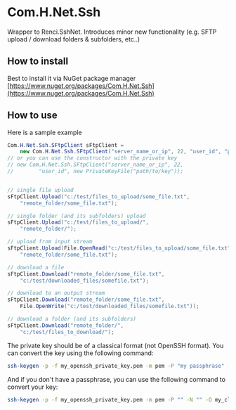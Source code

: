 # Com.H.Net.Ssh
Wrapper to Renci.SshNet. Introduces minor new functionality (e.g. SFTP upload / download folders & subfolders, etc..)

## How to install
Best to install it via NuGet package manager [https://www.nuget.org/packages/Com.H.Net.Ssh](https://www.nuget.org/packages/Com.H.Net.Ssh)

## How to use
Here is a sample example
```c#
Com.H.Net.Ssh.SFtpClient sFtpClient = 
    new Com.H.Net.Ssh.SFtpClient("server_name_or_ip", 22, "user_id", "pwd");
// or you can use the constructor with the private key
// new Com.H.Net.Ssh.SFtpClient("server_name_or_ip", 22, 
//        "user_id", new PrivateKeyFile("path/to/key"));


// single file upload
sFtpClient.Upload("c:/test/files_to_upload/some_file.txt", 
    "remote_folder/some_file.txt");

// single folder (and its subfolders) upload
sFtpClient.Upload("c:/test/files_to_upload/",
    "remote_folder/");

// upload from input stream
sFtpClient.Upload(File.OpenRead("c:/test/files_to_upload/some_file.txt"),
    "remote_folder/some_file.txt");

// download a file
sFtpClient.Download("remote_folder/some_file.txt", 
    "c:/test/downloaded_files/somefile.txt");

// download to an output stream
sFtpClient.Download("remote_folder/some_file.txt", 
    File.OpenWrite("c:/test/downloaded_files/somefile.txt"));

// download a folder (and its subfolders)
sFtpClient.Download("remote_folder/", 
    "c:/test/files_to_download/");
```

The private key should be of a classical format (not OpenSSH format). You can convert the key using the following command:
```bash
ssh-keygen -p -f my_openssh_private_key.pem -m pem -P "my passphrase" -N "my passphrase" -O my_classic_private_key.pem
```

And if you don't have a passphrase, you can use the following command to convert your key:
```bash
ssh-keygen -p -f my_openssh_private_key.pem -m pem -P "" -N "" -O my_classic_private_key.pem
```